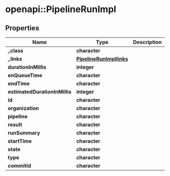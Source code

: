 # openapi::PipelineRunImpl


## Properties
Name | Type | Description | Notes
------------ | ------------- | ------------- | -------------
**_class** | **character** |  | [optional] 
**_links** | [**PipelineRunImpllinks**](PipelineRunImpllinks.md) |  | [optional] 
**durationInMillis** | **integer** |  | [optional] 
**enQueueTime** | **character** |  | [optional] 
**endTime** | **character** |  | [optional] 
**estimatedDurationInMillis** | **integer** |  | [optional] 
**id** | **character** |  | [optional] 
**organization** | **character** |  | [optional] 
**pipeline** | **character** |  | [optional] 
**result** | **character** |  | [optional] 
**runSummary** | **character** |  | [optional] 
**startTime** | **character** |  | [optional] 
**state** | **character** |  | [optional] 
**type** | **character** |  | [optional] 
**commitId** | **character** |  | [optional] 


